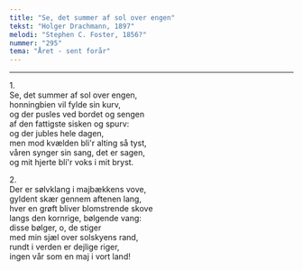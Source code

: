 ```yaml
---
title: "Se, det summer af sol over engen"
tekst: "Holger Drachmann, 1897"
melodi: "Stephen C. Foster, 1856?"
nummer: "295"
tema: "Året - sent forår"
---
```


***

1.<br>
Se, det summer af sol over engen,<br>
honningbien vil fylde sin kurv,<br>
og der pusles ved bordet og sengen<br>
af den fattigste sisken og spurv:<br>
og der jubles hele dagen,<br>
men mod kvælden bli'r alting så tyst,<br>
våren synger sin sang, det er sagen,<br>
og mit hjerte bli'r voks i mit bryst.<br>

2.<br>
Der er sølvklang i majbækkens vove,<br>
gyldent skær gennem aftenen lang,<br>
hver en grøft bliver blomstrende skove<br>
langs den kornrige, bølgende vang:<br>
disse bølger, o, de stiger<br>
med min sjæl over solskyens rand,<br>
rundt i verden er dejlige riger,<br>
ingen vår som en maj i vort land!<br>
